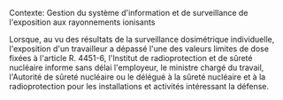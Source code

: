 Contexte: Gestion du système d'information et de surveillance de l'exposition aux rayonnements ionisants

Lorsque, au vu des résultats de la surveillance dosimétrique individuelle, l'exposition d'un travailleur a dépassé l'une des valeurs limites de dose fixées à l'article R. 4451-6, l'Institut de radioprotection et de sûreté nucléaire informe sans délai l'employeur, le ministre chargé du travail, l'Autorité de sûreté nucléaire ou le délégué à la sûreté nucléaire et à la radioprotection pour les installations et activités intéressant la défense.